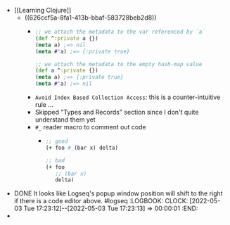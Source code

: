 - [[Learning Clojure]]
	- ((626ccf5a-8fa1-413b-bbaf-583728beb2d8))
		- ```clojure
		  ;; we attach the metadata to the var referenced by `a`
		  (def ^:private a {})
		  (meta a) ;=> nil
		  (meta #'a) ;=> {:private true}
		  
		  ;; we attach the metadata to the empty hash-map value
		  (def a ^:private {})
		  (meta a) ;=> {:private true}
		  (meta #'a) ;=> nil
		  ```
		- `Avoid Index Based Collection Access`: this is a counter-intuitive rule ...
		- Skipped "Types and Records" section since I don't quite understand them yet
		- `#_` reader macro to comment out code
			- ```clojure
			  ;; good
			  (+ foo #_(bar x) delta)
			  
			  ;; bad
			  (+ foo
			     ;; (bar x)
			     delta)
			  ```
- DONE It looks like Logseq's popup window position will shift to the right if there is a code editor above. #logseq
  :LOGBOOK:
  CLOCK: [2022-05-03 Tue 17:23:12]--[2022-05-03 Tue 17:23:13] =>  00:00:01
  :END:
-